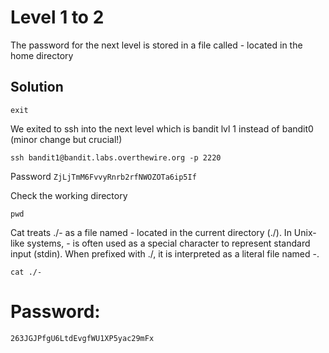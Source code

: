 # Level 1 to 2

The password for the next level is stored in a file called - located in the home directory

## Solution

```
exit  
```
 We exited to ssh into the next level which is bandit lvl 1 instead of bandit0 (minor change but crucial!)

```
ssh bandit1@bandit.labs.overthewire.org -p 2220
```

Password `ZjLjTmM6FvvyRnrb2rfNWOZOTa6ip5If`

Check the working directory
```
pwd 
```
Cat treats ./- as a file named - located in the current directory (./). In Unix-like systems, - is often used as a special character to represent standard input (stdin). When prefixed with ./, it is interpreted as a literal file named -.
```
cat ./-
```
# Password:
```
263JGJPfgU6LtdEvgfWU1XP5yac29mFx
```
